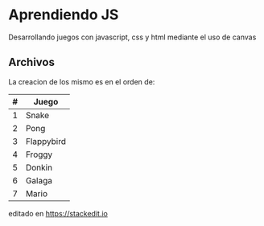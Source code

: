 # Aprendiendo JS

Desarrollando juegos con javascript, css y html mediante el uso de canvas

## Archivos

La creacion de los mismo es en el orden de:

| #   | Juego      |
| --- | ---------- |
| 1   | Snake      |
| 2   | Pong       |
| 3   | Flappybird |
| 4   | Froggy     |
| 5   | Donkin     |
| 6   | Galaga     |
| 7   | Mario      |

editado en https://stackedit.io
